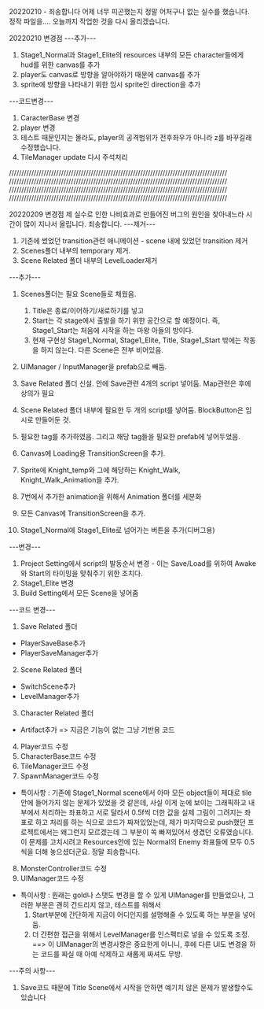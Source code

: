 20220210 - 죄송합니다
어제 너무 피곤했는지 정말 어처구니 없는 실수를 했습니다. 정작 파일을....
오늘까지 작업한 것을 다시 올리겠습니다.

20220210 변경점
---추가---
1. Stage1_Normal과 Stage1_Elite의 resources 내부의 모든 character들에게 hud를 위한 canvas를 추가
2. player도 canvas로 방향을 알아야하기 때문에 canvas를 추가
3. sprite에 방향을 나타내기 위한 임시 sprite인 direction을 추가



---코드변경---
1. CaracterBase 변경
2. player 변경
3. 테스트 때문인지는 몰라도, player의 공격범위가 전후좌우가 아니라 z를 바꾸길래 수정했습니다.
4. TileManager update 다시 주석처리



////////////////////////////////////////////////////////////////////////////////////////
////////////////////////////////////////////////////////////////////////////////////////
////////////////////////////////////////////////////////////////////////////////////////
////////////////////////////////////////////////////////////////////////////////////////



20220209 변경점
제 실수로 인한 나비효과로 만들어진 버그의 원인을 찾아내느라 시간이 많이 지나서 올립니다. 죄송합니다.
---제거---
1. 기존에 썼었던 transition관련 애니메이션 - scene 내에 있었던 transition 제거
2. Scenes폴더 내부의 temporary 제거.
3. Scene Related 폴더 내부의 LevelLoader제거



---추가---
1. Scenes폴더는 필요 Scene들로 채웠음.
	1) Title은 종료/이어하기/새로하기를 넣고
	2) Start는 각 stage에서 출발을 하기 위한 공간으로 할 예정이다. 즉, Stage1_Start는 처음에 시작을 하는 마왕 아들의 방이다.
	3) 현재 구현상 Stage1_Normal, Stage1_Elite, Title, Stage1_Start 밖에는 작동을 하지 않는다. 다른 Scene은 전부 비어있음.

2. UIManager / InputManager을 prefab으로 빼둠.
3. Save Related 폴더 신설. 안에 Save관련 4개의 script 넣어둠. Map관련은 후에 상의가 필요
4. Scene Related 폴더 내부에 필요한 두 개의 script를 넣어둠. BlockButton은 임시로 만들어둔 것.
5. 필요한 tag를 추가하였음. 그리고 해당 tag들을 필요한 prefab에 넣어두었음.
6. Canvas에 Loading용 TransitionScreen을 추가.
7. Sprite에 Knight_temp와 그에 해당하는 Knight_Walk, Knight_Walk_Animation을 추가.
8. 7번에서 추가한 animation을 위해서 Animation 폴더를 세분화
9. 모든 Canvas에 TransitionScreen을 추가.
10. Stage1_Normal에 Stage1_Elite로 넘어가는 버튼을 추가(디버그용)



---변경---
1. Project Setting에서 script의 발동순서 변경 - 이는 Save/Load를 위하여 Awake와 Start의 타이밍을 맞춰주기 위한 조치다.
2. Stage1_Elite 변경
3. Build Setting에서 모든 Scene을 넣어줌



---코드 변경---
1. Save Related 폴더
 - PlayerSaveBase추가
 - PlayerSaveManager추가

2. Scene Related 폴더
 - SwitchScene추가
 - LevelManager추가

3. Character Related 폴더
 - Artifact추가 => 지금은 기능이 없는 그냥 기반용 코드

4. Player코드 수정
5. CharacterBase코드 수정
6. TileManager코드 수정
7. SpawnManager코드 수정
 - 특이사항 : 기존에 Stage1_Normal scene에서 아마 모든 object들이 제대로 tile안에 들어가지 않는 문제가 있었을 것 같은데,
   사실 이게 눈에 보이는 그래픽하고 내부에서 처리하는 좌표하고 서로 달라서 0.5f씩 더한 값을 실제 그림이 그려지는 좌표로 하고 처리를 하는 식으로 코드가 짜져있었는데, 
   제가 마지막으로 push했던 프로젝트에서는 왜그런지 모르겠는데 그 부분이 쏙 빠져있어서 생겼던 오류였습니다.
   이 문제를 고치시려고 Resources안에 있는 Normal의 Enemy 좌표들에 모두 0.5씩을 더해 놓으셨더군요.
   정말 죄송합니다.
8. MonsterController코드 수정
9. UIManager코드 수정
 - 특이사항 : 원래는 gold나 스탯도 변경을 할 수 있게 UIManager를 만들었으나, 그러한 부분은 괜히 건드리지 않고,
    테스트를 위해서
	1) Start부분에 간단하게 지금이 어디인지를 설명해줄 수 있도록 하는 부분을 넣어둠.
	2) 더 간편한 접근을 위해서 LevelManager를 인스펙터로 넣을 수 있도록 조정.
		==> 이 UIManager의 변경사항은 중요한게 아니니, 후에 다른 UI도 변경을 하는 코드를 짜실 때 아예 삭제하고 새롭게 짜셔도 무방.



---주의 사항---
1. Save코드 때문에 Title Scene에서 시작을 안하면 예기치 않은 문제가 발생할수도 있습니다
